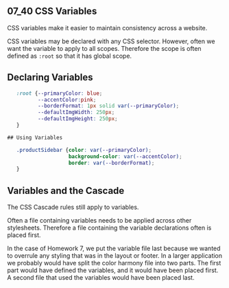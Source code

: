 ## 07_40 CSS Variables

CSS variables make it easier to maintain consistency across a website.

CSS variables may be declared with any CSS selector.  However, often we want the variable to apply
to all scopes.  Therefore the scope is often defined as ```:root``` so that it has global scope.

## Declaring Variables

```css
   :root {--primaryColor: blue;
          --accentColor:pink;
          --borderFormat: 1px solid var(--primaryColor);
          --defaultImgWidth: 250px;
          --defaultImgHeight: 250px;
   }

## Using Variables

   .productSidebar {color: var(--primaryColor);
                    background-color: var(--accentColor);
                    border: var(--borderFormat);
   }
```

## Variables and the Cascade

The CSS Cascade rules still apply to variables.

Often a file containing variables needs to be applied across other stylesheets.  Therefore a file containing the variable declarations often is placed first.

In the case of Homework 7, we put the variable file last because we wanted to overrule any styling that was in the layout or footer.  In a larger application we probably would have split the color harmony file into two parts.  The first part would have defined the variables, and it would have been placed first.  A second file that used the variables would have been placed last.
